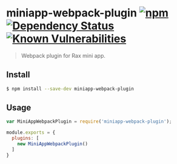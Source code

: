 # miniapp-webpack-plugin [![npm](https://img.shields.io/npm/v/miniapp-webpack-plugin.svg)](https://www.npmjs.com/package/miniapp-webpack-plugin) [![Dependency Status](https://david-dm.org/alibaba/rax.svg?path=packages/miniapp-webpack-plugin)](https://david-dm.org/alibaba/rax.svg?path=packages/miniapp-webpack-plugin) [![Known Vulnerabilities](https://snyk.io/test/npm/miniapp-webpack-plugin/badge.svg)](https://snyk.io/test/npm/miniapp-webpack-plugin)

> Webpack plugin for Rax mini app.

## Install

```sh
$ npm install --save-dev miniapp-webpack-plugin
```

## Usage

```javascript
var MiniAppWebpackPlugin = require('miniapp-webpack-plugin');

module.exports = {
  plugins: [
    new MiniAppWebpackPlugin()
  ]
}
```
